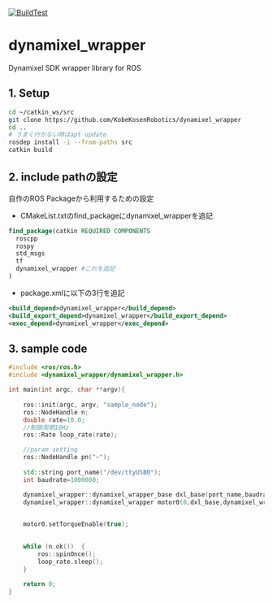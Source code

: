 [![BuildTest](https://github.com/KobeKosenRobotics/dynamixel_wrapper/actions/workflows/buildtest.yml/badge.svg)](https://github.com/KobeKosenRobotics/dynamixel_wrapper/actions/workflows/buildtest.yml)
# dynamixel_wrapper
Dynamixel SDK wrapper library for ROS

## 1. Setup
```bash
cd ~/catkin_ws/src
git clone https://github.com/KobeKosenRobotics/dynamixel_wrapper
cd ..
# うまく行かない時はapt update
rosdep install -i --from-paths src
catkin build
```

## 2. include pathの設定
自作のROS Packageから利用するための設定    

* CMakeList.txtのfind_packageにdynamixel_wrapperを追記
```cmake
find_package(catkin REQUIRED COMPONENTS
  roscpp
  rospy
  std_msgs
  tf
  dynamixel_wrapper #これを追記
)
```

* package.xmlに以下の3行を追記
```xml
<build_depend>dynamixel_wrapper</build_depend>
<build_export_depend>dynamixel_wrapper</build_export_depend>
<exec_depend>dynamixel_wrapper</exec_depend>
```

## 3. sample code
```cpp
#include <ros/ros.h>
#include <dynamixel_wrapper/dynamixel_wrapper.h>

int main(int argc, char **argv){
    
    ros::init(argc, argv, "sample_node");
    ros::NodeHandle n;
    double rate=10.0;
    //制御周期10Hz
    ros::Rate loop_rate(rate);

    //param setting
    ros::NodeHandle pn("~");
    
    std::string port_name("/dev/ttyUSB0");
    int baudrate=1000000;

    dynamixel_wrapper::dynamixel_wrapper_base dxl_base(port_name,baudrate);
    dynamixel_wrapper::dynamixel_wrapper motor0(0,dxl_base,dynamixel_wrapper::XM430,40.0);
    

    motor0.setTorqueEnable(true);
    

    while (n.ok())  {
        ros::spinOnce();
        loop_rate.sleep();
    }
    
    return 0;
}
```